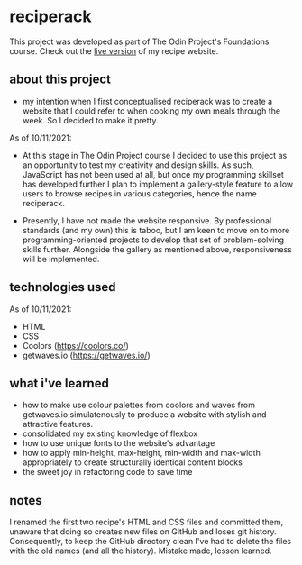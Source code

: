 # reciperack

This project was developed as part of The Odin Project's Foundations course. Check out the [live version](https://silverwish.github.io/top-recipes/) of my recipe website.

## about this project

- my intention when I first conceptualised reciperack was to create a website that I could refer to when cooking my own meals through the week. So I decided to make it pretty.

As of 10/11/2021: 

- At this stage in The Odin Project course I decided to use this project as an opportunity to test my creativity and design skills. As such, JavaScript has not been used at all, but once my programming skillset has developed further I plan to implement a gallery-style feature to allow users to browse recipes in various categories, hence the name reciperack.

- Presently, I have not made the website responsive. By professional standards (and my own) this is taboo, but I am keen to move on to more programming-oriented projects to develop that set of problem-solving skills further. Alongside the gallery as mentioned above, responsiveness will be implemented.

## technologies used

As of 10/11/2021:

- HTML
- CSS
- Coolors (https://coolors.co/)
- getwaves.io (https://getwaves.io/)

## what i've learned

- how to make use colour palettes from coolors and waves from getwaves.io simulatenously to produce a website with stylish and attractive features.
- consolidated my existing knowledge of flexbox
- how to use unique fonts to the website's advantage
- how to apply min-height, max-height, min-width and max-width appropriately to create structurally identical content blocks
- the sweet joy in refactoring code to save time

## notes

I renamed the first two recipe's HTML and CSS files and committed them, unaware that doing so creates new files on GitHub and loses git history. Consequently, to keep the GitHub directory clean I've had to delete the files with the old names (and all the history). Mistake made, lesson learned.